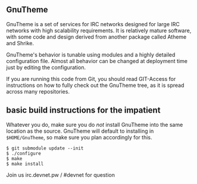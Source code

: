 ## GnuTheme

GnuTheme is a set of services for IRC networks designed for large IRC networks with high
scalability requirements.  It is relatively mature software, with some code and design
derived from another package called Atheme and Shrike.

GnuTheme's behavior is tunable using modules and a highly detailed configuration file.
Almost all behavior can be changed at deployment time just by editing the configuration.

If you are running this code from Git, you should read GIT-Access for instructions on
how to fully check out the GnuTheme tree, as it is spread across many repositories.

## basic build instructions for the impatient

Whatever you do, make sure you do *not* install GnuTheme into the same location as the source.
GnuTheme will default to installing in `$HOME/GnuTheme`, so make sure you plan accordingly for this.

    $ git submodule update --init
    $ ./configure
    $ make
    $ make install


Join us irc.devnet.pw / #devnet for question
